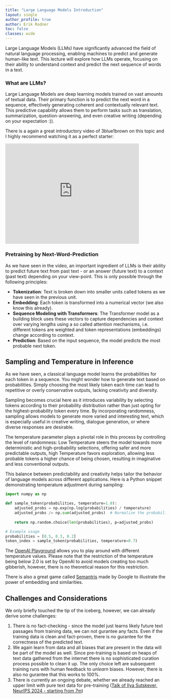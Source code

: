 ```yaml
---
title: "Large Language Models Introduction"
layout: single
author_profile: true
author: Erik Rodner
toc: false
classes: wide
---
```


Large Language Models (LLMs) have significantly advanced the field of natural language processing, enabling machines to predict and generate human-like text. This lecture will explore how LLMs operate, focusing on their ability to understand context and predict the next sequence of words in a text. 

### What are LLMs?

Large Language Models are deep learning models trained on vast amounts of textual data. Their primary function is to predict the next word in a sequence, effectively generating coherent and contextually relevant text. This predictive capability allows them to perform tasks such as translation, summarization, question-answering, and even creative writing (depending on your expectation :)).

There is a again a great introductory video of 3blue1brown on this topic and I highly recommend watching it as a perfect starter:
<iframe width="420" height="315" src="https://www.youtube.com/embed/LPZh9BOjkQs" frameborder="0"> </iframe>

### Pretraining by Next-Word-Prediction

As we have seen in the video, an important ingredient of LLMs is their ability to predict future text from past text - or an answer (future text) to a context (past text) depending on your view-point.
This is only possible through the following principles:

- **Tokenization**: Text is broken down into smaller units called tokens as we have seen in the previous unit.
- **Embedding**: Each token is transformed into a numerical vector (we also know this already).
- **Sequence Modeling with Transformers**: The Transformer model as a building block uses these vectors to capture dependencies and context over varying lengths using a so called attention mechanisms, i.e. different tokens are weighted and token representations (embeddings) change according to context. 
- **Prediction**: Based on the input sequence, the model predicts the most probable next token.

## Sampling and Temperature in Inference

As we have seen, a classical language model learns the probabilities for each token in a sequence.
You might wonder how to generate text based on probabilities. Simply choosing the most likely token each time can lead to repetitive or overly conservative outputs, lacking creativity and diversity.

Sampling becomes crucial here as it introduces variability by selecting tokens according to their probability distribution rather than just opting for the highest-probability token every time. By incorporating randomness, sampling allows models to generate more varied and interesting text, which is especially useful in creative writing, dialogue generation, or where diverse responses are desirable.

The temperature parameter plays a pivotal role in this process by controlling the level of randomness:
Low Temperature steers the model towards more deterministic and high-probability selections, offering safer and more predictable outputs, high Temperature favors exploration, allowing less probable tokens a higher chance of being chosen, resulting in imaginative and less conventional outputs.

This balance between predictability and creativity helps tailor the behavior of language models across different applications. Here is a Python snippet demonstrating temperature adjustment during sampling:

```python
import numpy as np

def sample_token(probabilities, temperature=1.0):
    adjusted_probs = np.exp(np.log(probabilities) / temperature)
    adjusted_probs /= np.sum(adjusted_probs)  # Normalize the probabilities
    
    return np.random.choice(len(probabilities), p=adjusted_probs)

# Example usage
probabilities = [0.5, 0.3, 0.2]
token_index = sample_token(probabilities, temperature=0.7)
```

The [OpenAI Playground](https://platform.openai.com/playground/chat) allows you to play around with different temperature values. Please note that the restriction of the temperature being below 2.0 is set by OpenAI to avoid models creating too much gibberish, however, there is no theoretical reason for this restriction.

There is also a great game called [Semantris](https://research.google.com/semantris/) made by Google to illustrate the power of embedding and similarities.

## Challenges and Considerations

We only briefly touched the tip of the iceberg, however, we can already derive some challenges:

1. There is no fact-checking - since the model just learns likely future text passages from training data, we can not gurantee any facts. Even if the training data is clean and fact-proven, there is no gurantee for the correctness of the predicted text.
2. We again learn from data and all biases that are present in the data will be part of the model as well. Since pre-training is based on heaps of text data gathered from the internet there is no sophisticated curation process possible to clean it up. The only choice left are subsequent training runs with human feedback to *unlearn* biases. However, there is also no gurantee that this works to 100%.
3. There is currently an ongoing debate, whether we already reached an upper limit with pure text data for pre-training ([Talk of Ilya Sutskever, NeurIPS 2024 - starting from 7m](https://www.youtube.com/watch?v=WQQdd6qGxNs))